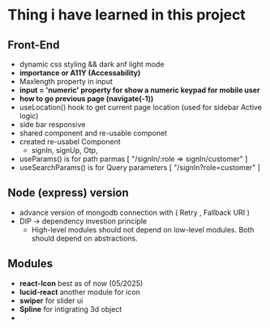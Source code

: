 # Thing i have learned in this project

## Front-End
* dynamic css styling && dark anf light mode
* **importance or A11Y (Accessability)**
* Maxlength property in input 
* **input = 'numeric' property for show a numeric keypad for mobile user** 
* **how to go previous page (navigate(-1))**
* useLocation() hook to get current page location (used for sidebar Active logic)
* side bar responsive
* shared component and re-usable componet
* created re-usabel Component
    - signIn, signUp, Otp,
* useParams() is for path parmas  [ "/signIn/:role => signIn/customer" ]
* useSearchParams() is for Query parameters [ "/signIn?role=customer"	 ]


## Node (express) version
* advance version of mongodb connection with ( Retry , Fallback URI )
* DIP -> dependency investion principle
    - 	High-level modules should not depend on low-level modules. Both should depend on abstractions.



## Modules 
* **react-Icon** best as of now (05/2025) 
* **lucid-react** another module for icon
* **swiper** for slider ui
* **Spline** for intigrating 3d object 
* 